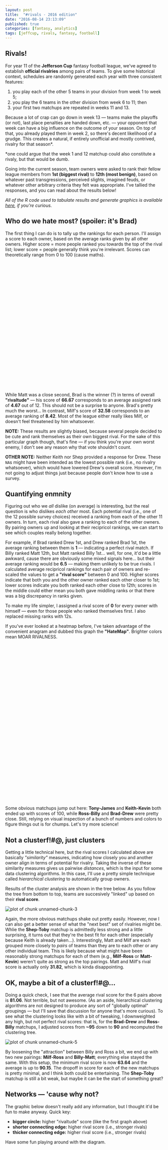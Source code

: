 ```yaml
---
layout: post
title:  "#rivals - 2016 edition"
date: "2016-08-14 23:13:09"
published: true
categories: [fantasy, analytics]
tags: [jeffcup, rivals, fantasy, football]
---
```


## Rivals!

For year 11 of the **Jefferson Cup** fantasy football league, we've agreed to establish **official rivalries** among pairs of teams. To give some historical context, schedules are randomly generated each year with three consistent features: 

1. you play each of the other 5 teams in your division from week 1 to week 5;  
2. you play the 6 teams in the other division from week 6 to 11; then 
3. your first two matchups are repeated in weeks 11 and 13. 

Because a lot of crap can go down in week 13 &mdash; teams make the playoffs (or not), last place penalties are handed down, etc. &mdash; your opponent that week can have a big influence on the outcome of your season. On top of that, you already played them in week 2, so there's decent likelihood of a grudge. This creates a natural, if entirely unofficial and mostly contrived, rivalry for that season\*.

\*one could argue that the week 1 and 12 matchup could also constitute a rivaly, but that would be dumb.

Going into the current season, team owners were asked to rank their fellow league members from **1st (biggest rival)** to **12th (most benign)**, based on whatever past transgressions, perceived slights, imagined feuds, or whatever other arbitrary criteria they felt was appropriate. I've tallied the responses, and you can read about the results below!

*All of the R code used to tabulate results and generate graphics is available [here]("https://github.com/jaeddy/jaeddy.github.io/tree/master/_source/2016-08-14-rivals-2016-edition.Rmd"), if you're curious.* 



## Who do we hate most? (spoiler: it's Brad)

The first thing I can do is to tally up the rankings for each person. I'll assign a score to each owner, based on the average ranks given by all other owners. Higher score = more people ranked you towards the top of the rival list; lower score = people generally think you're irrelevant. Scores can theoretically range from 0 to 100 (cause maths).

<!--html_preserve--><div id="htmlwidget-33356ff14a960d5a079d" style="width:700px;height:400px;" class="plotly html-widget"></div>
<script type="application/json" data-for="htmlwidget-33356ff14a960d5a079d">{"x":{"data":[{"x":[1,2,3,4,5,6,7,8,9,10,11,12],"y":[53.7878787878788,66.6666666666667,46.3636363636364,43.1818181818182,52.8925619834711,59.0909090909091,65.1515151515152,32.5757575757576,55.3030303030303,40.1515151515151,36.3636363636364,56.0606060606061],"text":["rival: Billy<br>rivaltude: 53.79","rival: Brad<br>rivaltude: 66.67","rival: Drew<br>rivaltude: 46.36","rival: James<br>rivaltude: 43.18","rival: Keith<br>rivaltude: 52.89","rival: Kevin<br>rivaltude: 59.09","rival: Matt<br>rivaltude: 65.15","rival: Milf<br>rivaltude: 32.58","rival: Ross<br>rivaltude: 55.3","rival: Shep<br>rivaltude: 40.15","rival: Toby<br>rivaltude: 36.36","rival: Tony<br>rivaltude: 56.06"],"key":null,"type":"bar","marker":{"autocolorscale":false,"color":"rgba(80,166,194,0.8)","line":{"width":1.88976377952756,"color":"transparent"}},"showlegend":false,"xaxis":"x","yaxis":"y","hoverinfo":"text","name":""}],"layout":{"margin":{"b":41.6301725671589,"l":55.8625155666252,"t":25.6779932396371,"r":7.97011207970112},"font":{"color":"rgba(0,0,0,1)","family":"Open Sans","size":15.9402241594022},"xaxis":{"type":"linear","autorange":false,"tickmode":"array","range":[0.4,12.6],"ticktext":["Billy","Brad","Drew","James","Keith","Kevin","Matt","Milf","Ross","Shep","Toby","Tony"],"tickvals":[1,2,3,4,5,6,7,8,9,10,11,12],"ticks":"","tickcolor":null,"ticklen":19.2,"tickwidth":0,"showticklabels":true,"tickfont":{"color":"rgba(0,0,0,1)","family":"","size":12.7521793275218},"tickangle":-0,"showline":false,"linecolor":null,"linewidth":0,"showgrid":true,"domain":[0,1],"gridcolor":"rgba(229,229,229,1)","gridwidth":0.265670402656704,"zeroline":false,"anchor":"y","title":"","titlefont":{"color":"rgba(0,0,0,1)","family":"","size":15.9402241594022},"hoverformat":".2f"},"yaxis":{"type":"linear","autorange":false,"tickmode":"array","range":[-3.33333333333333,70],"ticktext":["0","20","40","60"],"tickvals":[0,20,40,60],"ticks":"","tickcolor":null,"ticklen":19.2,"tickwidth":0,"showticklabels":true,"tickfont":{"color":"rgba(0,0,0,1)","family":"","size":12.7521793275218},"tickangle":-0,"showline":false,"linecolor":null,"linewidth":0,"showgrid":true,"domain":[0,1],"gridcolor":"rgba(229,229,229,1)","gridwidth":0.265670402656704,"zeroline":false,"anchor":"x","title":"Overall Rivaltude","titlefont":{"color":"rgba(0,0,0,1)","family":"","size":15.9402241594022},"hoverformat":".2f"},"shapes":[{"type":"rect","fillcolor":null,"line":{"color":null,"width":0,"linetype":[]},"yref":"paper","xref":"paper","x0":0,"x1":1,"y0":0,"y1":1}],"showlegend":false,"legend":{"bgcolor":null,"bordercolor":null,"borderwidth":0,"font":{"color":"rgba(0,0,0,1)","family":"","size":12.7521793275218},"y":1},"barmode":"stack","hovermode":"closest"},"width":700,"height":400,"source":"A","config":{"modeBarButtonsToRemove":["sendDataToCloud"]},"base_url":"https://plot.ly"},"evals":[],"jsHooks":[]}</script><!--/html_preserve-->

While Matt was a close second, Brad is the winner (?) in terms of overall **"rivaltude"** &mdash; his score of **66.67** corresponds to an average assigned rank of **4.67** out of 12. This should not be a surprise to anyone. Brad's pretty much the worst... In contrast, Milf's score of **32.58** corresponds to an average ranking of **8.42**. Most of the league either really likes Milf, or doesn't feel threatened by him whatsoever.

**NOTE:** These results are slightly biased, because several people decided to be cute and rank themselves as their own biggest rival. For the sake of this particular graph though, that's fine &mdash; if you think you're your own worst enemy, I don't see any reason why that vote shouldn't count.

**OTHER NOTE:** Neither Keith nor Shep provided a response for Drew. These `NA`s might have been intended as the lowest possible rank (i.e., no rivalry whatsoever), which would have lowered Drew's overall score. However, I'm not going to adjust things just because people don't know how to use a survey.

## Quantifying enmnity

Figuring out who we *all* dislike (on average) is interesting, but the real question is who dislikes *each other* most. Each potential rival (i.e., one of the 12 possible survey choices) received a ranking from each of the other 11 owners. In turn, each rival also gave a ranking to each of the other owners. By pairing owners up and looking at their recipricol rankings, we can start to see which couples really belong together.

For example, if Brad ranked Drew 1st, and Drew ranked Brad 1st, the average ranking between them is **1** &mdash; indicating a perfect rival match. If Billy ranked Matt 12th, but Matt ranked Billy 1st... well, for one, it'd be a little awkward, cause there are obviously some mixed signals here... but their average ranking would be **6.5** &mdash; making them unlikely to be true rivals. I calculated  average recipricol rankings for each pair of owners and re-scaled the values to get a **"rival score"** between 0 and 100. Higher scores indicate that both you and the other owner ranked each other closer to 1st; lower scores indicate you both ranked each other close to 12th; scores in the middle could either mean you both gave middling ranks or that there was a big discrepancy in ranks given.

To make my life simpler, I assigned a rival score of **0** for every owner with himself &mdash; even for those people who ranked themselves first. I also replaced missing ranks with 12s.

If you've ever looked at a heatmap before, I've taken advantage of the convenient anagram and dubbed this graph the **"HateMap"**. Brighter colors mean MOAR RIVALNESS.

<!--html_preserve--><div id="htmlwidget-b463826e12a60bf32692" style="width:750px;height:500px;" class="plotly html-widget"></div>
<script type="application/json" data-for="htmlwidget-b463826e12a60bf32692">{"x":{"data":[{"x":[1,2,3,4,5,6,7,8,9,10,11,12],"y":[1,2,3,4,5,6,7,8,9,10,11,12],"z":[[0,null,null,null,null,null,null,null,null,null,null,null],[0.454545454545455,0,null,null,null,null,null,null,null,null,null,null],[0.5,0.954545454545455,0,null,null,null,null,null,null,null,null,null],[0.227272727272727,0.772727272727273,0.454545454545455,0,null,null,null,null,null,null,null,null],[0.5,0.636363636363636,0.0454545454545455,0.409090909090909,0,null,null,null,null,null,null,null],[0.409090909090909,0.545454545454545,0.5,0.636363636363636,1,0,null,null,null,null,null,null],[0.909090909090909,0.636363636363636,0.363636363636364,0.318181818181818,0.454545454545455,0.863636363636364,0,null,null,null,null,null],[0.681818181818182,0.5,0.0454545454545455,0.227272727272727,0.636363636363636,0.681818181818182,0.318181818181818,0,null,null,null,null],[0.954545454545455,0.590909090909091,0.181818181818182,0.181818181818182,0.5,0.409090909090909,0.636363636363636,0.909090909090909,0,null,null,null],[0.454545454545455,0.5,0.0909090909090909,0.636363636363636,0.818181818181818,0.454545454545455,0.136363636363636,0.272727272727273,0,0,null,null],[0.363636363636364,0.545454545454545,0.727272727272727,0.727272727272727,0.454545454545455,0.363636363636364,0.454545454545455,0.272727272727273,0.363636363636364,0.636363636363636,0,null],[0.681818181818182,0.863636363636364,0.454545454545455,1,0.409090909090909,0.681818181818182,0.818181818181818,0.409090909090909,0.590909090909091,0.181818181818182,0.272727272727273,0]],"text":[["rival: Billy<br>responder: Billy<br>rival_score: 0",null,null,null,null,null,null,null,null,null,null,null],["rival: Billy<br>responder: Brad<br>rival_score: 45.45","rival: Brad<br>responder: Brad<br>rival_score: 0",null,null,null,null,null,null,null,null,null,null],["rival: Billy<br>responder: Drew<br>rival_score: 50","rival: Brad<br>responder: Drew<br>rival_score: 95.45","rival: Drew<br>responder: Drew<br>rival_score: 0",null,null,null,null,null,null,null,null,null],["rival: Billy<br>responder: James<br>rival_score: 22.73","rival: Brad<br>responder: James<br>rival_score: 77.27","rival: Drew<br>responder: James<br>rival_score: 45.45","rival: James<br>responder: James<br>rival_score: 0",null,null,null,null,null,null,null,null],["rival: Billy<br>responder: Keith<br>rival_score: 50","rival: Brad<br>responder: Keith<br>rival_score: 63.64","rival: Drew<br>responder: Keith<br>rival_score: 4.55","rival: James<br>responder: Keith<br>rival_score: 40.91","rival: Keith<br>responder: Keith<br>rival_score: 0",null,null,null,null,null,null,null],["rival: Billy<br>responder: Kevin<br>rival_score: 40.91","rival: Brad<br>responder: Kevin<br>rival_score: 54.55","rival: Drew<br>responder: Kevin<br>rival_score: 50","rival: James<br>responder: Kevin<br>rival_score: 63.64","rival: Keith<br>responder: Kevin<br>rival_score: 100","rival: Kevin<br>responder: Kevin<br>rival_score: 0",null,null,null,null,null,null],["rival: Billy<br>responder: Matt<br>rival_score: 90.91","rival: Brad<br>responder: Matt<br>rival_score: 63.64","rival: Drew<br>responder: Matt<br>rival_score: 36.36","rival: James<br>responder: Matt<br>rival_score: 31.82","rival: Keith<br>responder: Matt<br>rival_score: 45.45","rival: Kevin<br>responder: Matt<br>rival_score: 86.36","rival: Matt<br>responder: Matt<br>rival_score: 0",null,null,null,null,null],["rival: Billy<br>responder: Milf<br>rival_score: 68.18","rival: Brad<br>responder: Milf<br>rival_score: 50","rival: Drew<br>responder: Milf<br>rival_score: 4.55","rival: James<br>responder: Milf<br>rival_score: 22.73","rival: Keith<br>responder: Milf<br>rival_score: 63.64","rival: Kevin<br>responder: Milf<br>rival_score: 68.18","rival: Matt<br>responder: Milf<br>rival_score: 31.82","rival: Milf<br>responder: Milf<br>rival_score: 0",null,null,null,null],["rival: Billy<br>responder: Ross<br>rival_score: 95.45","rival: Brad<br>responder: Ross<br>rival_score: 59.09","rival: Drew<br>responder: Ross<br>rival_score: 18.18","rival: James<br>responder: Ross<br>rival_score: 18.18","rival: Keith<br>responder: Ross<br>rival_score: 50","rival: Kevin<br>responder: Ross<br>rival_score: 40.91","rival: Matt<br>responder: Ross<br>rival_score: 63.64","rival: Milf<br>responder: Ross<br>rival_score: 90.91","rival: Ross<br>responder: Ross<br>rival_score: 0",null,null,null],["rival: Billy<br>responder: Shep<br>rival_score: 45.45","rival: Brad<br>responder: Shep<br>rival_score: 50","rival: Drew<br>responder: Shep<br>rival_score: 9.09","rival: James<br>responder: Shep<br>rival_score: 63.64","rival: Keith<br>responder: Shep<br>rival_score: 81.82","rival: Kevin<br>responder: Shep<br>rival_score: 45.45","rival: Matt<br>responder: Shep<br>rival_score: 13.64","rival: Milf<br>responder: Shep<br>rival_score: 27.27","rival: Ross<br>responder: Shep<br>rival_score: 0","rival: Shep<br>responder: Shep<br>rival_score: 0",null,null],["rival: Billy<br>responder: Toby<br>rival_score: 36.36","rival: Brad<br>responder: Toby<br>rival_score: 54.55","rival: Drew<br>responder: Toby<br>rival_score: 72.73","rival: James<br>responder: Toby<br>rival_score: 72.73","rival: Keith<br>responder: Toby<br>rival_score: 45.45","rival: Kevin<br>responder: Toby<br>rival_score: 36.36","rival: Matt<br>responder: Toby<br>rival_score: 45.45","rival: Milf<br>responder: Toby<br>rival_score: 27.27","rival: Ross<br>responder: Toby<br>rival_score: 36.36","rival: Shep<br>responder: Toby<br>rival_score: 63.64","rival: Toby<br>responder: Toby<br>rival_score: 0",null],["rival: Billy<br>responder: Tony<br>rival_score: 68.18","rival: Brad<br>responder: Tony<br>rival_score: 86.36","rival: Drew<br>responder: Tony<br>rival_score: 45.45","rival: James<br>responder: Tony<br>rival_score: 100","rival: Keith<br>responder: Tony<br>rival_score: 40.91","rival: Kevin<br>responder: Tony<br>rival_score: 68.18","rival: Matt<br>responder: Tony<br>rival_score: 81.82","rival: Milf<br>responder: Tony<br>rival_score: 40.91","rival: Ross<br>responder: Tony<br>rival_score: 59.09","rival: Shep<br>responder: Tony<br>rival_score: 18.18","rival: Toby<br>responder: Tony<br>rival_score: 27.27","rival: Tony<br>responder: Tony<br>rival_score: 0"]],"colorscale":[[0,"#440154"],[0.0454545454545455,"#471265"],[0.0909090909090909,"#482173"],[0.136363636363636,"#46307E"],[0.181818181818182,"#433E85"],[0.227272727272727,"#3E4C8A"],[0.272727272727273,"#38598C"],[0.318181818181818,"#32648E"],[0.363636363636364,"#2D708E"],[0.409090909090909,"#297A8E"],[0.454545454545455,"#25858E"],[0.5,"#21908D"],[0.545454545454545,"#1E9B8A"],[0.590909090909091,"#21A685"],[0.636363636363636,"#2BB07F"],[0.681818181818182,"#3BBB75"],[0.727272727272727,"#51C46A"],[0.772727272727273,"#69CD5B"],[0.818181818181818,"#85D54A"],[0.863636363636364,"#A3DA37"],[0.909090909090909,"#C2DF23"],[0.954545454545455,"#E0E318"],[1,"#FDE725"]],"type":"heatmap","showscale":false,"autocolorscale":false,"showlegend":false,"xaxis":"x","yaxis":"y","hoverinfo":"text","name":""},{"x":[0.4,12.6],"y":[0.4,12.6],"name":"99_f37282282d196080eb6e253c8508eb2a","type":"scatter","mode":"markers","opacity":0,"hoverinfo":"none","showlegend":false,"marker":{"color":[0,1],"colorscale":[[0,"#440154"],[0.05,"#481466"],[0.1,"#482575"],[0.15,"#463480"],[0.2,"#414487"],[0.25,"#3B528B"],[0.3,"#35608D"],[0.35,"#2F6C8E"],[0.4,"#2A788E"],[0.45,"#25848E"],[0.5,"#21908D"],[0.55,"#1E9C89"],[0.6,"#22A884"],[0.65,"#2FB47C"],[0.7,"#43BE71"],[0.75,"#5DC863"],[0.8,"#7AD151"],[0.85,"#9AD93D"],[0.9,"#BCDF27"],[0.95,"#DEE318"],[1,"#FDE725"]],"colorbar":{"bgcolor":null,"bordercolor":null,"borderwidth":0,"thickness":23.04,"title":"Rival Score","titlefont":{"color":"rgba(0,0,0,1)","family":"","size":15.9402241594022},"tickmode":"array","ticktext":["0","25","50","75","100"],"tickvals":[0,0.25,0.5,0.75,1],"tickfont":{"color":"rgba(0,0,0,1)","family":"","size":12.7521793275218},"ticklen":2,"len":0.5}}}],"layout":{"margin":{"b":41.6301725671589,"l":59.0505603985056,"t":44.8062622309198,"r":7.97011207970112},"font":{"color":"rgba(0,0,0,1)","family":"Open Sans","size":15.9402241594022},"title":"The HateMap","titlefont":{"color":"rgba(0,0,0,1)","family":"","size":19.1282689912827},"xaxis":{"type":"linear","autorange":false,"tickmode":"array","range":[0.4,12.6],"ticktext":["Billy","Brad","Drew","James","Keith","Kevin","Matt","Milf","Ross","Shep","Toby","Tony"],"tickvals":[1,2,3,4,5,6,7,8,9,10,11,12],"ticks":"","tickcolor":null,"ticklen":19.2,"tickwidth":0,"showticklabels":true,"tickfont":{"color":"rgba(0,0,0,1)","family":"","size":12.7521793275218},"tickangle":-0,"showline":false,"linecolor":null,"linewidth":0,"showgrid":true,"domain":[0,1],"gridcolor":"rgba(229,229,229,1)","gridwidth":0.265670402656704,"zeroline":false,"anchor":"y","title":"","titlefont":{"color":"rgba(0,0,0,1)","family":"","size":15.9402241594022},"hoverformat":".2f"},"yaxis":{"type":"linear","autorange":false,"tickmode":"array","range":[0.4,12.6],"ticktext":["Billy","Brad","Drew","James","Keith","Kevin","Matt","Milf","Ross","Shep","Toby","Tony"],"tickvals":[1,2,3,4,5,6,7,8,9,10,11,12],"ticks":"","tickcolor":null,"ticklen":19.2,"tickwidth":0,"showticklabels":true,"tickfont":{"color":"rgba(0,0,0,1)","family":"","size":12.7521793275218},"tickangle":-0,"showline":false,"linecolor":null,"linewidth":0,"showgrid":true,"domain":[0,1],"gridcolor":"rgba(229,229,229,1)","gridwidth":0.265670402656704,"zeroline":false,"anchor":"x","title":"","titlefont":{"color":"rgba(0,0,0,1)","family":"","size":15.9402241594022},"hoverformat":".2f"},"shapes":[{"type":"rect","fillcolor":null,"line":{"color":null,"width":0,"linetype":[]},"yref":"paper","xref":"paper","x0":0,"x1":1,"y0":0,"y1":1}],"showlegend":false,"legend":{"bgcolor":null,"bordercolor":null,"borderwidth":0,"font":{"color":"rgba(0,0,0,1)","family":"","size":12.7521793275218},"y":1},"hovermode":"closest"},"width":750,"height":500,"source":"A","config":{"modeBarButtonsToRemove":["sendDataToCloud"]},"base_url":"https://plot.ly"},"evals":[],"jsHooks":[]}</script><!--/html_preserve-->

Some obvious matchups jump out here: **Tony-James** and **Keith-Kevin** both ended up with scores of 100, while **Ross-Billy** and **Brad-Drew** were pretty close. Still, relying on visual inspection of a bunch of numbers and colors to figure things out is for chumps. Let's try more science!

## Not a clusterf!#@, just clusters

Getting a little technical here, but the rival scores I calculated above are basically *"similarity"* measures, indicating how closely you and another owner align in terms of potential for rivalry. Taking the inverse of these similarity measures gives us pairwise *distances*, which is the input for some data clustering algorithms. In this case, I'll use a pretty simple technique called *hierarchical clustering* to automatically group owners.

Results of the cluster analysis are shown in the tree below. As you follow the tree from bottom to top, teams are succesively "linked" up based on their **rival score**. 

<img src="http://jaeddy.github.io/figure/source/2016-08-14-rivals-2016-edition/unnamed-chunk-3-1.png" title="plot of chunk unnamed-chunk-3" alt="plot of chunk unnamed-chunk-3" style="display: block; margin: auto;" />

Again, the more obvious matchups shake out pretty easily. However, now I can also get a better sense of what the "next best" set of rivalries might be. Whlie the **Shep-Toby** matchup is admittedly less strong and a little surprising, it turns out that they're the best fit for each other (especially because Keith is already taken...). Interestingly,  Matt and Milf are each grouped more closely to *pairs* of teams than they are to each other or any other individual team. This is likely because what might have been reasonably strong matchups for each of them (e.g., **Milf-Ross** or **Matt-Kevin**) weren't quite as strong as the top pairings. Matt and Milf's rival score is actually only **31.82**, which is kinda disappointing.



## OK, maybe a bit of a clusterf!#@...

Doing a quick check, I see that the average rival score for the 6 pairs above is **81.06**. Not terrible, but not awesome. (As an aside, hierarchical clustering algorithms are not designed to produce any sort of "globally optimal" groupings &mdash; but I'll save that discussion for anyone that's more curious). To see what the clustering looks like with a bit of tweaking, I downweighted any high, but not perfect rival scores: that is, for the **Brad-Drew** and **Ross-Billy** matchups, I adjusted scores from **~95** down to **90** and recomputed the clustering tree.

<img src="http://jaeddy.github.io/figure/source/2016-08-14-rivals-2016-edition/unnamed-chunk-5-1.png" title="plot of chunk unnamed-chunk-5" alt="plot of chunk unnamed-chunk-5" style="display: block; margin: auto;" />

By loosening the "attraction" between Billy and Ross a bit, we end up with two new pairings: **Milf-Ross** and **Billy-Matt**; everything else stayed the same. With this setup, the minimum rival score is now **63.64** and the average is up to **90.15**. The dropoff in score for each of the new matchups is pretty minimal, and I think both could be entertaining. The **Shep-Toby** matchup is still a bit weak, but maybe it can be the start of something great?

## Networks &mdash; 'cause why not?

The graphic below doesn't really add any information, but I thought it'd be fun to make anyway. Quick key:

+ **bigger circle:** higher "rivaltude" score (like the first graph above)
+ **shorter connecting edge:** higher rival score (i.e., stronger rivals)
+ **thicker connecting edge:** higher rival score (i.e., stronger rivals)

Have some fun playing around with the diagram.

<!--html_preserve--><div id="htmlwidget-e18094c4e317e146b4a2" style="width:700px;height:700px;" class="forceNetwork html-widget"></div>
<script type="application/json" data-for="htmlwidget-e18094c4e317e146b4a2">{"x":{"links":{"source":[0,0,1,0,1,2,0,1,2,3,0,1,2,3,4,0,1,2,3,4,5,0,1,2,3,4,5,6,0,1,2,3,4,5,6,7,0,1,2,3,4,5,6,7,0,1,2,3,4,5,6,7,8,9,0,1,2,3,4,5,6,7,8,9,10],"target":[1,2,2,3,3,3,4,4,4,4,5,5,5,5,5,6,6,6,6,6,6,7,7,7,7,7,7,7,8,8,8,8,8,8,8,8,9,9,9,9,9,9,9,9,10,10,10,10,10,10,10,10,10,10,11,11,11,11,11,11,11,11,11,11,11],"value":[45.4545454545455,50,95.4545454545455,22.7272727272727,77.2727272727273,45.4545454545455,50,63.6363636363636,4.54545454545455,40.9090909090909,40.9090909090909,54.5454545454545,50,63.6363636363636,100,90.9090909090909,63.6363636363636,36.3636363636364,31.8181818181818,45.4545454545455,86.3636363636364,68.1818181818182,50,4.54545454545455,22.7272727272727,63.6363636363636,68.1818181818182,31.8181818181818,95.4545454545455,59.0909090909091,18.1818181818182,18.1818181818182,50,40.9090909090909,63.6363636363636,90.9090909090909,45.4545454545455,50,9.09090909090909,63.6363636363636,81.8181818181818,45.4545454545455,13.6363636363636,27.2727272727273,36.3636363636364,54.5454545454545,72.7272727272727,72.7272727272727,45.4545454545455,36.3636363636364,45.4545454545455,27.2727272727273,36.3636363636364,63.6363636363636,68.1818181818182,86.3636363636364,45.4545454545455,100,40.9090909090909,68.1818181818182,81.8181818181818,40.9090909090909,59.0909090909091,18.1818181818182,27.2727272727273],"colour":["#50A6C2","#50A6C2","#50A6C2","#50A6C2","#50A6C2","#50A6C2","#50A6C2","#50A6C2","#50A6C2","#50A6C2","#50A6C2","#50A6C2","#50A6C2","#50A6C2","#50A6C2","#50A6C2","#50A6C2","#50A6C2","#50A6C2","#50A6C2","#50A6C2","#50A6C2","#50A6C2","#50A6C2","#50A6C2","#50A6C2","#50A6C2","#50A6C2","#50A6C2","#50A6C2","#50A6C2","#50A6C2","#50A6C2","#50A6C2","#50A6C2","#50A6C2","#50A6C2","#50A6C2","#50A6C2","#50A6C2","#50A6C2","#50A6C2","#50A6C2","#50A6C2","#50A6C2","#50A6C2","#50A6C2","#50A6C2","#50A6C2","#50A6C2","#50A6C2","#50A6C2","#50A6C2","#50A6C2","#50A6C2","#50A6C2","#50A6C2","#50A6C2","#50A6C2","#50A6C2","#50A6C2","#50A6C2","#50A6C2","#50A6C2","#50A6C2"]},"nodes":{"name":["Billy","Brad","Drew","James","Keith","Kevin","Matt","Milf","Ross","Shep","Toby","Tony"],"group":[22.2121212121212,35.0909090909091,14.7878787878788,11.6060606060606,21.3168044077135,27.5151515151515,33.5757575757576,1,23.7272727272727,8.57575757575757,4.78787878787879,24.4848484848485],"nodesize":[22.2121212121212,35.0909090909091,14.7878787878788,11.6060606060606,21.3168044077135,27.5151515151515,33.5757575757576,1,23.7272727272727,8.57575757575757,4.78787878787879,24.4848484848485]},"options":{"NodeID":"rival","Group":"score","colourScale":"d3.scale.category20()","fontSize":12,"fontFamily":"Open Sans","clickTextSize":30,"linkDistance":"function(d){return (101 - d.value) * 7}","linkWidth":"function(d){return Math.pow((d.value / 20), 2)}","charge":0,"opacity":0.6,"zoom":false,"legend":false,"nodesize":true,"radiusCalculation":"d.nodesize + 10","bounded":true,"opacityNoHover":1,"clickAction":null}},"evals":["options.linkDistance"],"jsHooks":[]}</script><!--/html_preserve-->

## Conclusions

Your 2016 rivalries, based on the data (and some minor adjustments) are as follows:

+ **Kevin-Keith**
+ **James-Tony**
+ **Brad-Drew**
+ **Billy-Matt**
+ **Milf-Ross**
+ **Shep-Toby**

Now I just need to figure out how to build a schedule around all of this. That might be an interesting topic for a follow-up post...

Also, this was a massive time sink that didn't help me prepare for the actual draft or season whatsoever. Crap.

